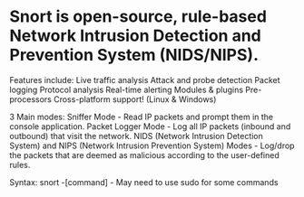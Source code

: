 # Snort is open-source, rule-based Network Intrusion Detection and Prevention System (NIDS/NIPS).

Features include: 
Live traffic analysis
Attack and probe detection
Packet logging
Protocol analysis
Real-time alerting
Modules & plugins
Pre-processors
Cross-platform support! (Linux & Windows)

3 Main modes: 
Sniffer Mode 
    - Read IP packets and prompt them in the console application.
Packet Logger Mode 
    - Log all IP packets (inbound and outbound) that visit the network.
NIDS (Network Intrusion Detection System)  and NIPS (Network Intrusion Prevention System) Modes 
    - Log/drop the packets that are deemed as malicious according to the user-defined rules.

Syntax:
snort -[command] 
    - May need to use sudo for some commands